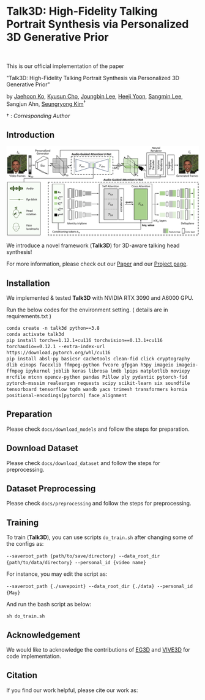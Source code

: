 # Talk3D: High-Fidelity Talking Portrait Synthesis via Personalized 3D Generative Prior
<!-- <a href=""><img src="https://img.shields.io/badge/arXiv-2403.09413-%23B31B1B"></a>
<a href="https://ku-cvlab.github.io/Talk3D/ "><img src="https://img.shields.io/badge/Project%20Page-online-brightgreen"></a> -->
<br>

This is our official implementation of the paper 

"Talk3D: High-Fidelity Talking Portrait Synthesis via Personalized 3D Generative Prior"

by [Jaehoon Ko](https://github.com/mlnyang), [Kyusun Cho](https://github.com/kyustorm7), [Joungbin Lee](https://github.com/joungbinlee), [Heeji Yoon](https://github.com/yoon-heez), [Sangmin Lee](https://github.com/00tilinfinity), Sangjun Ahn, [Seungryong Kim](https://cvlab.korea.ac.kr)<sup>&dagger;</sup>

&dagger; : *Corresponding Author*

## Introduction
![image](./docs/structure.png)
<!-- <br> -->
We introduce a novel framework (**Talk3D**) for 3D-aware talking head synthesis!

For more information, please check out our [Paper]() and our [Project page](https://ku-cvlab.github.io/Talk3D/).

## Installation
We implemented & tested **Talk3D** with NVIDIA RTX 3090 and A6000 GPU.

Run the below codes for the environment setting. ( details are in requirements.txt )
```
conda create -n talk3d python==3.8
conda activate talk3d
pip install torch==1.12.1+cu116 torchvision==0.13.1+cu116 torchaudio==0.12.1 --extra-index-url https://download.pytorch.org/whl/cu116
pip install absl-py basicsr cachetools clean-fid click cryptography dlib einops facexlib ffmpeg-python fvcore gfpgan h5py imageio imageio-ffmpeg ipykernel joblib keras librosa lmdb lpips matplotlib moviepy mrcfile mtcnn opencv-python pandas Pillow ply pydantic pytorch-fid pytorch-msssim realesrgan requests scipy scikit-learn six soundfile tensorboard tensorflow tqdm wandb yacs trimesh transformers kornia positional-encodings[pytorch] face_alignment
```

## Preparation

Please check `docs/download_models` and follow the steps for preparation.

## Download Dataset

Please check `docs/download_dataset` and follow the steps for preprocessing.

## Dataset Preprocessing

Please check `docs/preprocessing` and follow the steps for preprocessing.

## Training

To train (**Talk3D**), you can use scripts `do_train.sh` after changing some of the configs as:

`--saveroot_path {path/to/save/directory} --data_root_dir {path/to/data/directory} --personal_id {video name}`

For instance, you may edit the script as:

`--saveroot_path {./savepoint} --data_root_dir {./data} --personal_id {May}`

And run the bash script as below:

```
sh do_train.sh
```

## Acknowledgement

We would like to acknowledge the contributions of [EG3D](https://github.com/NVlabs/eg3d) and [VIVE3D](https://github.com/afruehstueck/VIVE3D) for code implementation.

## Citation
If you find our work helpful, please cite our work as:
```

```
